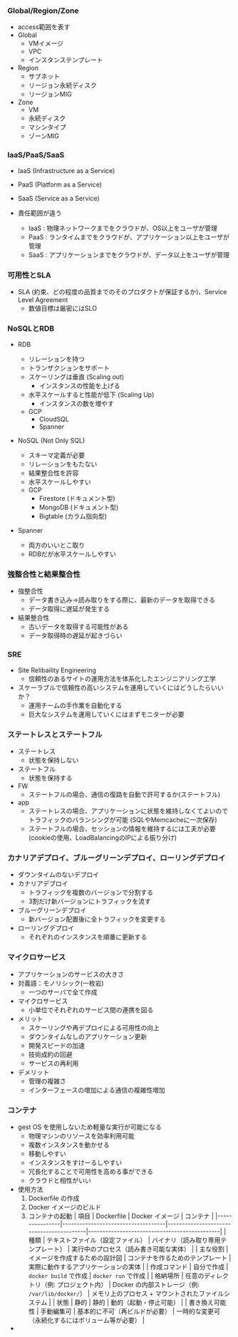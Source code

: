 ### Global/Region/Zone
- access範囲を表す
- Global
  - VMイメージ
  - VPC
  - インスタンステンプレート
- Region
  - サブネット
  - リージョン永続ディスク
  - リージョンMIG
- Zone
  - VM
  - 永続ディスク
  - マシンタイプ
  - ゾーンMIG


### IaaS/PaaS/SaaS
- IaaS (Infrastructure as a Service)
- PaaS (Platform as a Service)
- SaaS (Service as a Service)

- 責任範囲が違う
  - IaaS : 物理ネットワークまでをクラウドが、OS以上をユーザが管理
  - PaaS : ランタイムまでをクラウドが、アプリケーション以上をユーザが管理
  - SaaS : アプリケーションまでをクラウドが、データ以上をユーザが管理


### 可用性とSLA
- SLA (約束、どの程度の品質までのそのプロダクトが保証するか)、Service Level Agreement
  - 数値目標は厳密にはSLO


### NoSQLとRDB
- RDB
  - リレーションを持つ
  - トランザクションをサポート
  - スケーリングは垂直 (Scaling out)
    - インスタンスの性能を上げる
  - 水平スケールすると性能が低下 (Scaling Up)
    - インスタンスの数を増やす
  - GCP
    - CloudSQL
    - Spanner

- NoSQL (Not Only SQL)
  - スキーマ定義が必要
  - リレーションをもたない
  - 結果整合性を許容
  - 水平スケールしやすい
  - GCP
    - Firestore (ドキュメント型)
    - MongoDB (ドキュメント型)
    - Bigtable (カラム指向型)

- Spanner
  - 両方のいいとこ取り
  - RDBだが水平スケールしやすい


### 強整合性と結果整合性
- 強整合性
  - データ書き込み→読み取りをする際に、最新のデータを取得できる
  - データ取得に遅延が発生する
- 結果整合性
  - 古いデータを取得する可能性がある
  - データ取得時の遅延が起きづらい


### SRE
- Site Relibaility Engineering
  - 信頼性のあるサイトの運用方法を体系化したエンジニアリング工学
- スケーラブルで信頼性の高いシステムを運用していくにはどうしたらいいか？
  - 運用チームの手作業を自動化する
  - 巨大なシステムを運用していくにはまずモニターが必要


### ステートレスとステートフル
- ステートレス
  - 状態を保持しない
- ステートフル
  - 状態を保持する
- FW
  - ステートフルの場合、通信の復路を自動で許可するか(ステートフル)
- app
  - ステートレスの場合、アプリケーションに状態を維持しなくてよいのでトラフィックのバランシングが可能 (SQLやMemcacheに一次保存)
  - ステートフルの場合、セッションの情報を維持するには工夫が必要(cookieの使用、LoadBalancingのIPによる振り分け)


### カナリアデプロイ、ブルーグリーンデプロイ、ローリングデプロイ
- ダウンタイムのないデプロイ
- カナリアデプロイ
  - トラフィックを複数のバージョンで分割する
  - 3割だけ新バージョンにトラフィックを流す
- ブルーグリーンデプロイ
  - 新バージョン配置後に全トラフィックを変更する
- ローリングデプロイ
  - それぞれのインスタンスを順番に更新する


### マイクロサービス
- アプリケーションのサービスの大きさ
- 対義語：モノリシック(一枚岩)
  - 一つのサーバで全て作成
- マイクロサービス
  - 小単位でそれぞれのサービス間の連携を図る
- メリット
  - スケーリングや再デプロイによる可用性の向上
  - ダウンタイムなしのアプリケーション更新
  - 開発スピードの加速
  - 技術成約の回避
  - サービスの再利用
- デメリット
  - 管理の複雑さ
  - インターフェースの増加による通信の複雑性増加


### コンテナ

- gest OS を使用しないため軽量な実行が可能になる
  - 物理マシンのリソースを効率利用可能
  - 複数インスタンスを動かせる
  - 移動しやすい
  - インスタンスをすけーるしやすい
  - 冗長化することで可用性を高める事ができる
  - クラウドと相性がいい
- 使用方法
  1. Dockerfile の作成
  2. Docker イメージのビルド
  3. コンテナの起動
     | 項目 | Dockerfile | Docker イメージ | コンテナ |
     |----------------|------------------------------------|------------------------------------------|----------------------------------------------|
     | 種類 | テキストファイル（設定ファイル） | バイナリ（読み取り専用テンプレート） | 実行中のプロセス（読み書き可能な実体） |
     | 主な役割 | イメージを作成するための設計図 | コンテナを作るためのテンプレート | 実際に動作するアプリケーションの実体 |
     | 作成コマンド | 自分で作成 | `docker build` で作成 | `docker run` で作成 |
     | 格納場所 | 任意のディレクトリ（例: プロジェクト内） | Docker の内部ストレージ（例: `/var/lib/docker/`） | メモリ上のプロセス + マウントされたファイルシステム |
     | 状態 | 静的 | 静的 | 動的（起動・停止可能） |
     | 書き換え可能性 | 手動編集可 | 基本的に不可（再ビルドが必要） | 一時的な変更可（永続化するにはボリューム等が必要） |
-
